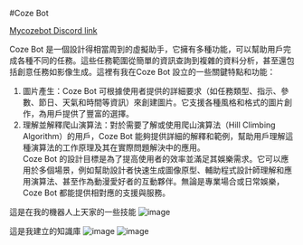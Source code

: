 #Coze Bot

[Mycozebot Discord link](https://discord.com/api/oauth2/authorize?client_id=1211858270327672882&permissions=8797166831616&scope=bot)

Coze Bot 是一個設計得相當周到的虛擬助手，它擁有多種功能，可以幫助用戶完成各種不同的任務。這些任務範圍從簡單的資訊查詢到複雜的資料分析，甚至還包括創意任務如影像生成。這裡有我在Coze Bot 設立的一些關鍵特點和功能：  
1.  圖片產生：Coze Bot 可根據使用者提供的詳細要求（如任務類型、指示、參數、節日、天氣和時間等資訊）來創建圖片。它支援各種風格和格式的圖片創作，為用戶提供了豐富的選擇。
2.  理解並解釋爬山演算法：對於需要了解或使用爬山演算法（Hill Climbing Algorithm）的用戶，Coze Bot 能夠提供詳細的解釋和範例，幫助用戶理解這種演算法的工作原理及其在實際問題解決中的應用。  
Coze Bot 的設計目標是為了提高使用者的效率並滿足其娛樂需求。它可以應用於多個場景，例如幫助設計者快速生成圖像原型、輔助程式設計師理解和應用演算法、甚至作為動漫愛好者的互動夥伴。無論是專業場合或日常娛樂，Coze Bot 都能提供相對應的支援與服務。

這是在我的機器人上天家的一些技能
![image](https://github.com/Bojun6667/ai/assets/99935026/38b34a46-12d9-475d-ad15-dc7c6fa38bf5)

這是我建立的知識庫
![image](https://github.com/Bojun6667/ai/assets/99935026/697c04e5-bf28-4524-ba50-fc8cf04a4eb3)
![image](https://github.com/Bojun6667/ai/assets/99935026/3e27117f-a15c-4010-805e-5bd6650c17e2)
